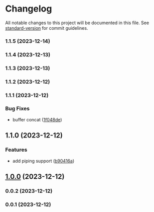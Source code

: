 # Changelog

All notable changes to this project will be documented in this file. See [standard-version](https://github.com/conventional-changelog/standard-version) for commit guidelines.

### 1.1.5 (2023-12-14)

### 1.1.4 (2023-12-13)

### 1.1.3 (2023-12-13)

### 1.1.2 (2023-12-12)

### 1.1.1 (2023-12-12)


### Bug Fixes

* buffer concat ([1f048de](https://github.com/Kikobeats/tinyspawn/commit/1f048de258baa88d71f730f63d6b470212e98493))

## 1.1.0 (2023-12-12)


### Features

* add piping support ([b90416a](https://github.com/Kikobeats/tinyspawn/commit/b90416acbfa6300477a127b5b0d6d4d37235af4b))

## [1.0.0](https://github.com/Kikobeats/tinyspawn/compare/v0.0.2...v1.0.0) (2023-12-12)

### 0.0.2 (2023-12-12)

### 0.0.1 (2023-12-12)
